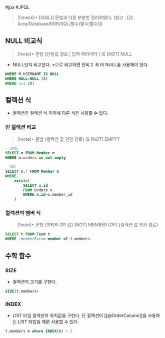 #jpa #JPQL 


> [!check]+ 
> [[SQL]] 문법과 다른 부분만 정리하였다. (참고 : [[2. Area/Database/RDB/SQL/함수/함수|함수]])

## NULL 비교식
> [!note]+ 문법
> {단일값 경로 | 입력 파라미터 } IS [NOT] NULL

+ NULL인지 비교한다. =으로 비교하면 안되고 꼭 IS NULL을 사용해야 한다.

```sql
WHERE M.USERNAME IS NULL
WHERE NULL=NULL (X)
WHERE 1=1 (O)
```

## 컬렉션 식
+ 컬렉션은 컬렉션 식 이외에 다른 식은 사용할 수 없다.

### 빈 컬렉션 비교
> [!note]+ 문법
> {컬렉션 값 연관 경로} IS [NOT] EMPTY

```sql
--JPQL
SELECT m FROM Member m
WHERE m.orders is not empty

--SQL
SELECT m.* FROM Member m
WHERE
	exists(
		SELECT o.id
		FROM Orders o
		WHERE m.id=o.member_id
	)

```

### 컬렉션의 멤버 식
> [!note]+ 문법
> {엔티티 OR 값} [NOT] MEMBER [OF] {컬렉션 값 연관 경로}

```sql
SELECT t FROM Team t
WHERE :memberParam member of t.members
```

## 수학 함수
### SIZE
+ 컬렉션의 크기를 구한다.
```sql
SIZE(t.members)
```

### INDEX
+ LIST 타입 컬렉션의 위치값을 구한다. 단 컬렉션이 [[@OrderColumn]]을 사용하는 LIST 타입일 때문 사용할 수 있다.
```sql
t.members m where INDEX(m) > 3
```